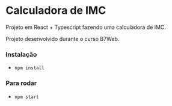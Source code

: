 # Calculadora de IMC

Projeto em React + Typescript fazendo uma calculadora de IMC.

Projeto desenvolvido durante o curso B7Web.

### Instalação
- `npm install`

### Para rodar
- `npm start`